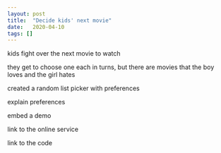 ```yaml
---
layout: post
title:  "Decide kids' next movie"
date:   2020-04-10
tags: []
---
```


kids fight over the next movie to watch

they get to choose one each in turns, but there are movies that the boy loves and the girl hates

created a random list picker with preferences

explain preferences

embed a demo

link to the online service

link to the code
